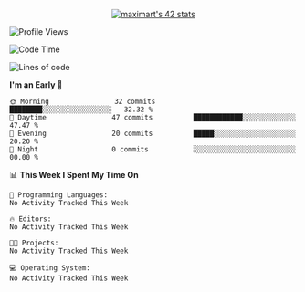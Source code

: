 <p align="center">
<a href="https://github.com/oakoudad/badge42"><img src="https://badge.mediaplus.ma/greenbinary/maximart?1337Badge=off&UM6P=off" alt="maximart's 42 stats" /></a>
</p>


<!--START_SECTION:waka-->

![Profile Views](http://img.shields.io/badge/Vues%20du%20profil-1376-blue)

![Code Time](http://img.shields.io/badge/Code%20Time-0%20secs-blue)

![Lines of code](https://img.shields.io/badge/From%20Hello%20World%20I%27ve%20Written-33.6%20thousand%20lines%20of%20code-blue)

**I'm an Early 🐤** 

```text
🌞 Morning                32 commits          ████████░░░░░░░░░░░░░░░░░   32.32 % 
🌆 Daytime                47 commits          ████████████░░░░░░░░░░░░░   47.47 % 
🌃 Evening                20 commits          █████░░░░░░░░░░░░░░░░░░░░   20.20 % 
🌙 Night                  0 commits           ░░░░░░░░░░░░░░░░░░░░░░░░░   00.00 % 
```


📊 **This Week I Spent My Time On** 

```text
💬 Programming Languages: 
No Activity Tracked This Week

🔥 Editors: 
No Activity Tracked This Week

🐱‍💻 Projects: 
No Activity Tracked This Week

💻 Operating System: 
No Activity Tracked This Week
```

<!--END_SECTION:waka-->
